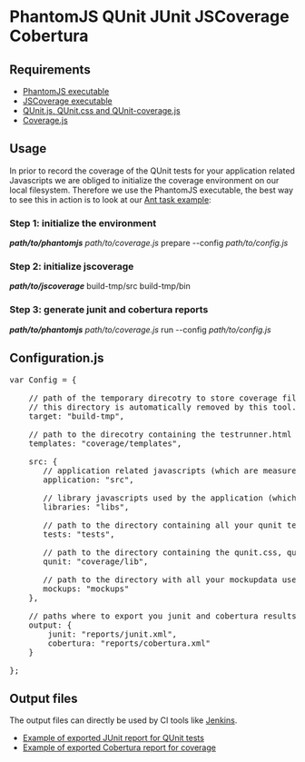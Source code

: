 # PhantomJS QUnit JUnit JSCoverage Cobertura

## Requirements

* [PhantomJS executable](http://www.phantomjs.org/)
* [JSCoverage executable](http://siliconforks.com/jscoverage/)
* [QUnit.js, QUnit.css and QUnit-coverage.js](https://github.com/moorinteractive/phantomjs-qunit-junit-jscoverage-cobertura/tree/master/lib/)
* [Coverage.js](https://github.com/moorinteractive/phantomjs-qunit-junit-jscoverage-cobertura/blob/master/coverage.js)

## Usage

In prior to record the coverage of the QUnit tests for your application related Javascripts we are obliged to initialize the coverage environment on our local filesystem. Therefore we use the PhantomJS executable, the best way to see this in action is to look at our [Ant task example](https://github.com/moorinteractive/phantomjs-qunit-junit-jscoverage-cobertura/blob/master/examples/jquery/build.xml):

### Step 1: initialize the environment

***path/to/phantomjs*** *path/to/coverage.js* prepare --config *path/to/config.js*

### Step 2: initialize jscoverage

***path/to/jscoverage*** build-tmp/src build-tmp/bin

### Step 3: generate junit and cobertura reports

***path/to/phantomjs*** *path/to/coverage.js* run --config *path/to/config.js*

## Configuration.js

<pre>
var Config = {

    // path of the temporary direcotry to store coverage files in
    // this directory is automatically removed by this tool.
    target: "build-tmp",

    // path to the direcotry containing the testrunner.html
    templates: "coverage/templates",

    src: {
       // application related javascripts (which are measured by the coveragetool)
       application: "src",

       // library javascripts used by the application (which are not measured)
       libraries: "libs",

       // path to the directory containing all your qunit tests
       tests: "tests",

       // path to the directory containing the qunit.css, qunit.jss and qunit-coverage.js
       qunit: "coverage/lib",

       // path to the directory with all your mockupdata used bu your qunit tests
       mockups: "mockups"
    },

    // paths where to export you junit and cobertura results
    output: {
        junit: "reports/junit.xml",
        cobertura: "reports/cobertura.xml"
    }

};
</pre>

## Output files

The output files can directly be used by CI tools like [Jenkins](http://jenkins-ci.org/).

* [Example of exported JUnit report for QUnit tests](https://github.com/moorinteractive/phantomjs-qunit-junit-jscoverage-cobertura/blob/master/examples/jquery/reports/junit.xml)
* [Example of exported Cobertura report for coverage](https://github.com/moorinteractive/phantomjs-qunit-junit-jscoverage-cobertura/blob/master/examples/jquery/reports/cobertura.xml)